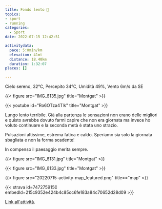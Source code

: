```yaml
---
title: Fondo lento 💩
topics:
- sport
- running
categories:
  - Sport
date: 2022-07-15 12:42:51

activitydata:
  pace: 5:0min/km
  elevation: 41mt
  distance: 18.40km
  duration: 1:32:07
places: []

---
```


Cielo sereno, 32°C, Percepito 34°C, Umidità 49%, Vento 6m/s da SE

{{< figure src="IMG_6135.jpg" title="Montgat" >}}

<!--more-->

{{< youtube id="Ro6OTza4Tlk" title="Montgat" >}}

Lungo lento terribile. Già alla partenza le sensazioni non erano delle migliori e quisto avrebbe dovuto farmi capire che non era giornata ma invece ho voluto continuare e la seconda metà è stata uno strazio.

Pulsazioni altissime, estrema fatica e caldo. Speriamo sia solo la giornata sbagliata e non la forma scadente!

In compenso il paesaggio merita sempre.

{{< figure src="IMG_6131.jpg" title="Montgat" >}}

{{< figure src="IMG_6133.jpg" title="Montgat" >}}





{{<  figure src="20220715-activity-map_featured.png" title=="map" >}}


{{< strava id=7472759150 embedId=215c9352e424b4c85cc6fe183a84c70652d28d09 >}}

[Link all'attività](https://strava.com/activities/7472759150).
